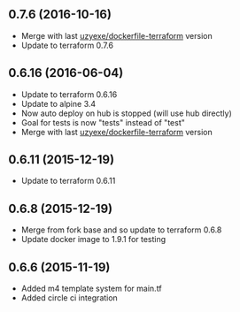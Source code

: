 
## 0.7.6 (2016-10-16)
- Merge with last [uzyexe/dockerfile-terraform](https://github.com/uzyexe/dockerfile-terraform) version
- Update to terraform 0.7.6

## 0.6.16 (2016-06-04)
- Update to terraform 0.6.16
- Update to alpine 3.4
- Now auto deploy on hub is stopped (will use hub directly)
- Goal for tests is now "tests" instead of "test"
- Merge with last [uzyexe/dockerfile-terraform](https://github.com/uzyexe/dockerfile-terraform) version

## 0.6.11 (2015-12-19)
- Update to terraform 0.6.11

## 0.6.8 (2015-12-19)
- Merge from fork base and so update to terraform 0.6.8
- Update docker image to 1.9.1 for testing

## 0.6.6 (2015-11-19)
- Added m4 template system for main.tf
- Added circle ci integration
